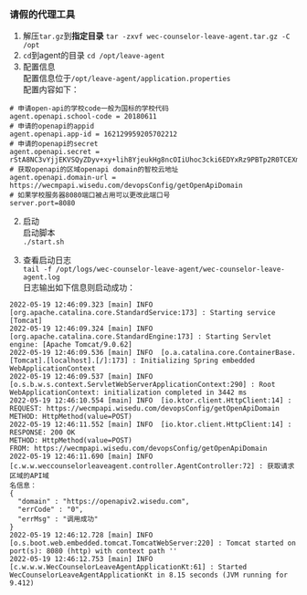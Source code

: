 ### 请假的代理工具  

1. 解压`tar.gz`到**指定目录**
`tar -zxvf wec-counselor-leave-agent.tar.gz -C /opt`  
2. `cd`到agent的目录
`cd /opt/leave-agent`  
3. 配置信息   
配置信息位于`/opt/leave-agent/application.properties`  
配置内容如下：  
```properties
# 申请open-api的学校code一般为国标的学校代码
agent.openapi.school-code = 20180611
# 申请的openapi的appid
agent.openapi.app-id = 162129959205702212
# 申请的openapi的secret
agent.openapi.secret = rStA8NC3vYjjEKVSQyZDyv+xy+lih8YjeukHg8ncOIiUhoc3cki6EDYxRz9PBTp2R0TCEXm7wajAMKE0LrVO1osYbrr7dKnT
# 获取openapi的区域openapi domain的智校云地址
agent.openapi.domain-url = https://wecmpapi.wisedu.com/devopsConfig/getOpenApiDomain
# 如果学校服务器8080端口被占用可以更改此端口号
server.port=8080
```

2. 启动  
启动脚本    
`./start.sh`  

3. 查看启动日志  
`tail -f /opt/logs/wec-counselor-leave-agent/wec-counselor-leave-agent.log`  
日志输出如下信息则启动成功：  
```log
2022-05-19 12:46:09.323 [main] INFO  [org.apache.catalina.core.StandardService:173] : Starting service [Tomcat]
2022-05-19 12:46:09.324 [main] INFO  [org.apache.catalina.core.StandardEngine:173] : Starting Servlet engine: [Apache Tomcat/9.0.62]
2022-05-19 12:46:09.536 [main] INFO  [o.a.catalina.core.ContainerBase.[Tomcat].[localhost].[/]:173] : Initializing Spring embedded WebApplicationContext
2022-05-19 12:46:09.537 [main] INFO  [o.s.b.w.s.context.ServletWebServerApplicationContext:290] : Root WebApplicationContext: initialization completed in 3442 ms
2022-05-19 12:46:10.554 [main] INFO  [io.ktor.client.HttpClient:14] : REQUEST: https://wecmpapi.wisedu.com/devopsConfig/getOpenApiDomain
METHOD: HttpMethod(value=POST)
2022-05-19 12:46:11.552 [main] INFO  [io.ktor.client.HttpClient:14] : RESPONSE: 200 OK
METHOD: HttpMethod(value=POST)
FROM: https://wecmpapi.wisedu.com/devopsConfig/getOpenApiDomain
2022-05-19 12:46:11.690 [main] INFO  [c.w.w.weccounselorleaveagent.controller.AgentController:72] : 获取请求区域的API域
名信息：
{
  "domain" : "https://openapiv2.wisedu.com",
  "errCode" : "0",
  "errMsg" : "调用成功"
}
2022-05-19 12:46:12.728 [main] INFO  [o.s.boot.web.embedded.tomcat.TomcatWebServer:220] : Tomcat started on port(s): 8080 (http) with context path ''
2022-05-19 12:46:12.753 [main] INFO  [c.w.w.w.WecCounselorLeaveAgentApplicationKt:61] : Started WecCounselorLeaveAgentApplicationKt in 8.15 seconds (JVM running for 9.412)
```


